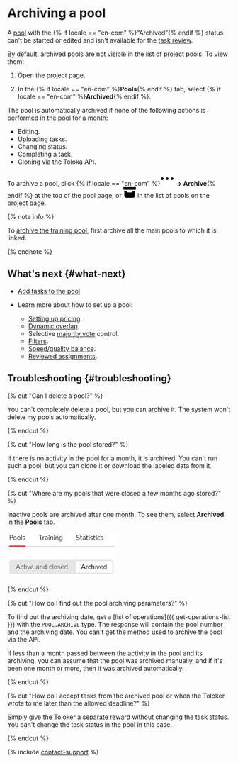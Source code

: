 # Archiving a pool

A [pool](../../glossary.md#pool) with the {% if locale == "en-com" %}“Archived”{% endif %} status can't be started or edited and isn't available for the [task review](accept.md).

By default, archived pools are not visible in the list of [project](../../glossary.md#project) pools. To view them:

1. Open the project page.

1. In the {% if locale == "en-com" %}**Pools**{% endif %} tab, select {% if locale == "en-com" %}**Archived**{% endif %}.

The pool is automatically archived if none of the following actions is performed in the pool for a month:

- Editing.
- Uploading tasks.
- Changing status.
- Completing a task.
- Cloning via the Toloka API.

To archive a pool, click {% if locale == "en-com" %}**![](../_images/drop-down.svg) → Archive**{% endif %} at the top of the pool page, or ![](../_images/other/pool-action-archive.svg) in the list of pools on the project page.

{% note info %}

To [archive the training pool](train.md), first archive all the main pools to which it is linked.

{% endnote %}

## What's next {#what-next}

- [Add tasks to the pool](pool.md)
- Learn more about how to set up a pool:

    - [Setting up pricing](dynamic-pricing.md).
    - [Dynamic overlap](dynamic-overlap.md).
    - Selective [majority vote](selective-mvote.md) control.
    - [Filters](filters.md).
    - [Speed/quality balance](adjust.md).
    - [Reviewed assignments](offline-accept.md).

## Troubleshooting {#troubleshooting}

{% cut "Can I delete a pool?" %}

You can't completely delete a pool, but you can archive it. The system won't delete my pools automatically.

{% endcut %}

{% cut "How long is the pool stored?" %}

If there is no activity in the pool for a month, it is archived. You can't run such a pool, but you can clone it or download the labeled data from it.

{% endcut %}

{% cut "Where are my pools that were closed a few months ago stored?" %}

Inactive pools are archived after one month. To see them, select **Archived** in the **Pools** tab.

![](../_images/troubleshooting/pools-archived.png)

{% endcut %}

{% cut "How do I find out the pool archiving parameters?" %}

To find out the archiving date, get a [list of operations]({{ get-operations-list }}) with the `POOL.ARCHIVE` type. The response will contain the pool number and the archiving date. You can't get the method used to archive the pool via the API.

If less than a month passed between the activity in the pool and its archiving, you can assume that the pool was archived manually, and if it's been one month or more, then it was archived automatically.

{% endcut %}

{% cut "How do I accept tasks from the archived pool or when the Toloker wrote to me later than the allowed deadline?" %}

Simply [give the Toloker a separate reward](bonus.md) without changing the task status. You can't change the task status in the pool in this case.

{% endcut %}

{% include [contact-support](../_includes/contact-support-help.md) %}